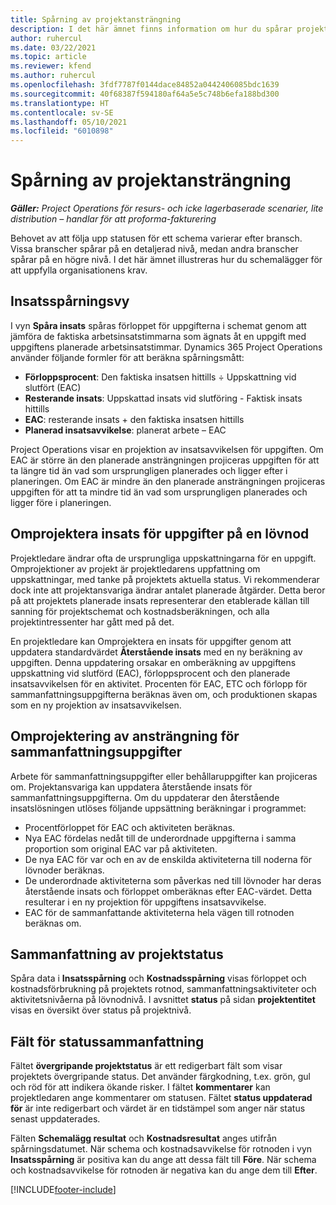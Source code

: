 ```yaml
---
title: Spårning av projektansträngning
description: I det här ämnet finns information om hur du spårar projektarbete och framsteg i arbetet.
author: ruhercul
ms.date: 03/22/2021
ms.topic: article
ms.reviewer: kfend
ms.author: ruhercul
ms.openlocfilehash: 3fdf7787f0144dace84852a0442406085bdc1639
ms.sourcegitcommit: 40f68387f594180af64a5e5c748b6efa188bd300
ms.translationtype: HT
ms.contentlocale: sv-SE
ms.lasthandoff: 05/10/2021
ms.locfileid: "6010898"
---
```

# <a name="project-effort-tracking"></a>Spårning av projektansträngning

_**Gäller:** Project Operations för resurs- och icke lagerbaserade scenarier, lite distribution – handlar för att proforma-fakturering_

Behovet av att följa upp statusen för ett schema varierar efter bransch. Vissa branscher spårar på en detaljerad nivå, medan andra branscher spårar på en högre nivå. I det här ämnet illustreras hur du schemalägger för att uppfylla organisationens krav.

## <a name="effort-tracking-view"></a>Insatsspårningsvy

I vyn **Spåra insats** spåras förloppet för uppgifterna i schemat genom att jämföra de faktiska arbetsinsatstimmarna som ägnats åt en uppgift med uppgiftens planerade arbetsinsatstimmar. Dynamics 365 Project Operations använder följande formler för att beräkna spårningsmått:

- **Förloppsprocent**: Den faktiska insatsen hittills ÷ Uppskattning vid slutfört (EAC) 
- **Resterande insats**: Uppskattad insats vid slutföring - Faktisk insats hittills 
- **EAC**: resterande insats + den faktiska insatsen hittills 
- **Planerad insatsavvikelse**: planerat arbete – EAC

Project Operations visar en projektion av insatsavvikelsen för uppgiften. Om EAC är större än den planerade ansträngningen projiceras uppgiften för att ta längre tid än vad som ursprungligen planerades och ligger efter i planeringen. Om EAC är mindre än den planerade ansträngningen projiceras uppgiften för att ta mindre tid än vad som ursprungligen planerades och ligger före i planeringen.

## <a name="reprojecting-effort-on-leaf-node-tasks"></a>Omprojektera insats för uppgifter på en lövnod

Projektledare ändrar ofta de ursprungliga uppskattningarna för en uppgift. Omprojektioner av projekt är projektledarens uppfattning om uppskattningar, med tanke på projektets aktuella status. Vi rekommenderar dock inte att projektansvariga ändrar antalet planerade åtgärder. Detta beror på att projektets planerade insats representerar den etablerade källan till sanning för projektschemat och kostnadsberäkningen, och alla projektintressenter har gått med på det.

En projektledare kan Omprojektera en insats för uppgifter genom att uppdatera standardvärdet **Återstående insats** med en ny beräkning av uppgiften. Denna uppdatering orsakar en omberäkning av uppgiftens uppskattning vid slutförd (EAC), förloppsprocent och den planerade insatsavvikelsen för en aktivitet. Procenten för EAC, ETC och förlopp för sammanfattningsuppgifterna beräknas även om, och produktionen skapas som en ny projektion av insatsavvikelsen.

## <a name="reprojection-of-effort-on-summary-tasks"></a>Omprojektering av ansträngning för sammanfattningsuppgifter

Arbete för sammanfattningsuppgifter eller behållaruppgifter kan projiceras om. Projektansvariga kan uppdatera återstående insats för sammanfattningsuppgifterna. Om du uppdaterar den återstående insatslösningen utlöses följande uppsättning beräkningar i programmet:

- Procentförloppet för EAC och aktiviteten beräknas.
- Nya EAC fördelas nedåt till de underordnade uppgifterna i samma proportion som original EAC var på aktiviteten.
- De nya EAC för var och en av de enskilda aktiviteterna till noderna för lövnoder beräknas. 
- De underordnade aktiviteterna som påverkas ned till lövnoder har deras återstående insats och förloppet omberäknas efter EAC-värdet. Detta resulterar i en ny projektion för uppgiftens insatsavvikelse. 
- EAC för de sammanfattande aktiviteterna hela vägen till rotnoden beräknas om.


## <a name="project-status-summary"></a>Sammanfattning av projektstatus

Spåra data i **Insatsspårning** och **Kostnadsspårning** visas förloppet och kostnadsförbrukning på projektets rotnod, sammanfattningsaktiviteter och aktivitetsnivåerna på lövnodnivå. I avsnittet **status** på sidan **projektentitet** visas en översikt över status på projektnivå.

## <a name="status-summary-fields"></a>Fält för statussammanfattning

Fältet **övergripande projektstatus** är ett redigerbart fält som visar projektets övergripande status. Det använder färgkodning, t.ex. grön, gul och röd för att indikera ökande risker. I fältet **kommentarer** kan projektledaren ange kommentarer om statusen. Fältet **status uppdaterad för** är inte redigerbart och värdet är en tidstämpel som anger när status senast uppdaterades.

Fälten **Schemalägg resultat** och **Kostnadsresultat** anges utifrån spårningsdatumet. När schema och kostnadsavvikelse för rotnoden i vyn **Insatsspårning** är positiva kan du ange att dessa fält till **Före**. När schema och kostnadsavvikelse för rotnoden är negativa kan du ange dem till **Efter**.


[!INCLUDE[footer-include](../includes/footer-banner.md)]
